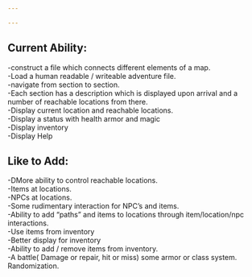 ```yaml
---

---
```


Current Ability:
----------------
-construct a file which connects different elements of a map.  
-Load a human readable / writeable adventure file.  
-navigate from section to section.  
-Each section has a description which is displayed upon arrival and a number of reachable locations from there.  
-Display current location and reachable locations.  
-Display a status with health armor and magic  
-Display inventory  
-Display Help  


Like to Add:
------------
-DMore ability to control reachable locations.  
-Items at locations.  
-NPCs at locations.  
-Some rudimentary interaction for NPC’s and items.   
-Ability to add “paths” and items to locations through item/location/npc interactions.  
-Use items from inventory  
-Better display for inventory  
-Ability to add / remove items from inventory.  
-A battle( Damage or repair, hit or miss) some armor or class system. Randomization.  
